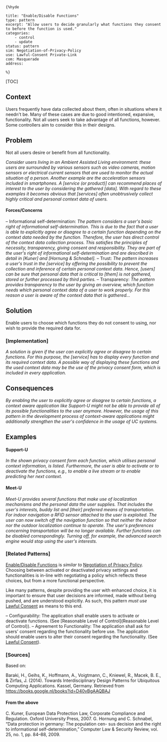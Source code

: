     {%hyde

    title: "Enable/Disable Functions"
    type: pattern
    excerpt: "Allow users to decide granularly what functions they consent to before the function is used."
    categories:
        - control
        - update
    status: pattern
    sim: Negotiation-of-Privacy-Policy
    use: Lawful-Consent Private-Link
    com: Masquerade
    address:

    %}

[TOC]

<!--### [Also Known As]-->
<!-- All other names the pattern is known by.-->



## Context
<!-- The situations in which the pattern may apply.-->

Users frequently have data collected about them, often in situations where it needn't be. Many of these cases are due to good intentioned, expansive, functionality. Not all users seek to take advantage of all functions, however. Some controllers aim to consider this in their designs.

## Problem
<!-- The problem a pattern addresses, including a list of forces describing why a problem might be difficult to solve.-->

Not all users desire or benefit from all functionality.

_Consider users living in an Ambient Assisted Living environment: these users are surrounded by various sensors such as video cameras, motion sensors or electrical current sensors that are used to monitor the actual situation of a person. Another example are the acceleration sensors included in smartphones. A [service (or product)] can recommend places of interest to the user by considering the gathered [data]. With regard to these examples it becomes obvious that [services] often unobtrusively collect highly critical and personal context data of users._

#### Forces/Concerns
– Informational self-determination: _The pattern considers a user's basic right of informational self-determination. This is due to the fact that a user is able to explicitly agree or disagree to a certain function depending on the context data needed by the function. Therefore, the user has direct control of the context data collection process. This satisfies the principles of necessity, transparency, giving consent and responsibility. They are part of the user's right of informational self-determination and are described in detail in [Kuner] and [Hornung & Schnabel]._
– Trust: _The pattern increases a user's trust in the [service] by offering the possibility to prevent the collection and inference of certain personal context data. Hence, [users] can be sure that personal data that is critical to [them] is not gathered, stored or further processed by third parties._
– Transparency: _The pattern provides transparency to the user by giving an overview, which function needs which personal context data of a user to work properly. For this reason a user is aware of the context data that is gathered..._

## Solution
<!-- A concise description of how the pattern addresses the problem.-->

Enable users to choose which functions they do not consent to using, nor wish to provide the required data for.

<!--### [Structure]-->
<!--A detailed specification of the structural aspects of the pattern. A class diagram if applicable.-->



### [Implementation]
<!--Guidelines for implementing the pattern; code fragments; suggested PETS; policy fragments.-->

_A solution is given if the user can explicitly agree or disagree to certain functions. For this purpose, the [service] has to display every function and its required context data. A possible way of displaying these functions and the used context data may be the use of the privacy consent form, which is included in every application._

## Consequences
<!--The advantages (benefits) and disadvantages (liabilities) of applying the pattern.-->

_By enabling the user to explicitly agree or disagree to certain functions, a context aware application like Support-U might not be able to provide all of its possible functionalities to the user anymore. However, the usage of this pattern in the development process of context-aware applications might additionally strengthen the user's confidence in the usage of UC systems._

<!--### [Constraints]-->
<!-- limitations as a consequence of applying the pattern.-->


## Examples
<!--Motivational example to see how the pattern is applied.-->

#### Support-U
_In the shown privacy consent form each function, which utilises personal context information, is listed. Furthermore, the user is able to activate or to deactivate the functions, e.g., to enable a live stream or to enable predicting her next context._

#### Meet-U
_Meet-U provides several functions that make use of localization mechanisms and the personal data the user supplies. That includes the user's interests, buddy list and [their] preferred means of transportation. For indoor navigation a RFID sensor attached to the user is exploited. The user can now switch off the navigation function so that neither the indoor nor the outdoor localization continue to operate. The user's preferences concerning transportation will be no longer available. Further functions can be disabled correspondingly. Turning off, for example, the advanced search engine would stop using the user's interests._

<!--### [Known Uses]-->
<!-- Pointers to various applications of the pattern.-->



<!--## See Also-->
<!-- Any pointers to relevant information, not contained in the subfields below.-->



### [Related Patterns]
<!-- Supporting and conflicting patterns-->

[Enable/Disable Functions](Enable/Disable-Functions) is _similar to_ [Negotiation of Privacy Policy](Negotiation-of-Privacy-Policy). Choosing between activated or deactivated privacy settings and functionalities is in-line with negotiating a policy which reflects these choices, but from a more functional perspective.

Like many patterns, despite providing the user with enhanced choice, it is important to ensure that user decisions are informed, made without being pushed, and are understood explicitly. As such, this pattern _must use_ [Lawful Consent](Lawful-Consent) as means to this end.

– Configurability: The application shall enable users to activate or deactivate functions. (See [Reasonable Level of Control](Reasonable Level of Control)).
– Agreement to Functionality: The application shall ask for users' consent regarding the functionality before use. The application should enable users to alter their consent regarding the functionality. (See [Lawful Consent](Lawful-Consent)).

### [Sources]
<!-- References to the original source of the pattern.-->

Based on:

Baraki, H., Geihs, K., Hoffmann, A., Voigtmann, C., Kniewel, R., Macek, B. E., & Zirfas, J. (2014). Towards Interdisciplinary Design Patterns for Ubiquitous Computing Applications. Kassel, Germany. Retrieved from https://books.google.nl/books?id=D40vBgAAQBAJ

#### From the above
C. Kuner, European Data Protection Law, Corporate Compliance and Regulation. Oxford University Press, 2007.
G. Hornung and C. Schnabel, “Data protection in germany: The population cen- sus decision and the right to informational self-determination,” Computer Law & Security Review, vol. 25, no. 1, pp. 84–88, 2009.

<!--## General Comments-->
<!-- Separate discussion on the pattern.-->



<!--## Tags-->
<!-- User definable descriptors for additional correlation.-->




